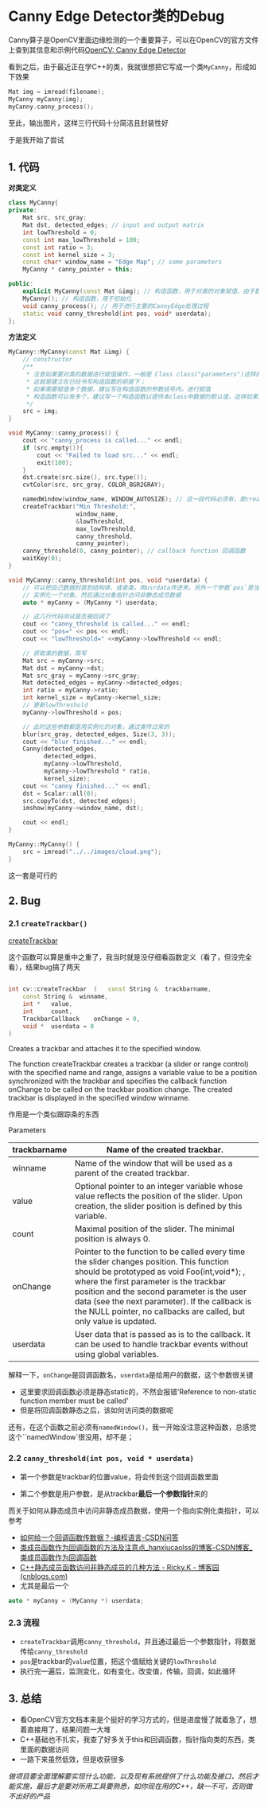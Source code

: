 # Canny Edge Detector类的Debug

Canny算子是OpenCV里面边缘检测的一个重要算子，可以在OpenCV的官方文件上查到其信息和示例代码[OpenCV: Canny Edge Detector](https://docs.opencv.org/4.5.2/da/d5c/tutorial_canny_detector.html)

看到之后，由于最近正在学C++的类，我就很想把它写成一个类`MyCanny`，形成如下效果

```c++
Mat img = imread(filename);
MyCanny myCanny(img);
myCanny.canny_process();
```

至此，输出图片，这样三行代码十分简洁且封装性好

于是我开始了尝试

## 1. 代码

**对类定义**

```c++
class MyCanny{
private:
    Mat src, src_gray;
    Mat dst, detected_edges; // input and output matrix
    int lowThreshold = 0;
    const int max_lowThreshold = 100;
    const int ratio = 3;
    const int kernel_size = 3;
    const char* window_name = "Edge Map"; // some parameters
    MyCanny * canny_pointer = this;

public:
    explicit MyCanny(const Mat &img); // 构造函数，用于对类的对象赋值，由于数据是private的，只能通过此种方式赋值
    MyCanny(); // 构造函数，用于初始化
    void canny_process(); // 用于进行主要的CannyEdge处理过程
    static void canny_threshold(int pos, void* userdata);
};
```

**方法定义**

```c++
MyCanny::MyCanny(const Mat &img) {
    // constructor
    /**
     * 注意如果要对类的数据进行赋值操作，一般是 Class class("parameters")这样的语句；
     * 这就是建立在已经书写构造函数的前提下；
     * 如果需要赋值多个数据，建议写在构造函数的参数括号内，进行赋值
     * 构造函数可以有多个，建议写一个构造函数以提供本class中数据的默认值，这样如果用户没有输入也可以运行
     */
    src = img;
}

void MyCanny::canny_process() {
    cout << "canny_process is called..." << endl;
    if (src.empty()){
        cout << "Failed to load src..." << endl;
        exit(100);
    }
    dst.create(src.size(), src.type());
    cvtColor(src, src_gray, COLOR_BGR2GRAY);

    namedWindow(window_name, WINDOW_AUTOSIZE); // 这一段代码必须有，是createTrackbar必须的
    createTrackbar("Min Threshold:",
                   window_name,
                   &lowThreshold,
                   max_lowThreshold,
                   canny_threshold,
                   canny_pointer);
    canny_threshold(0, canny_pointer); // callback function 回调函数
    waitKey(0);
}

void MyCanny::canny_threshold(int pos, void *userdata) {
    // 可以把自己数据封装到结构体、或者类，用usrdata传进来。另外一个参数`pos`是当前trackbar的数值
    // 实例化一个对象，然后通过对象指针访问非静态成员数据
    auto * myCanny = (MyCanny *) userdata;

    // 这几行代码测试是否被回调了
    cout << "canny_threshold is called..." << endl;
    cout << "pos=" << pos << endl;
    cout << "lowThreshold=" <<myCanny->lowThreshold << endl;

    // 获取类的数据，简写
    Mat src = myCanny->src;
    Mat dst = myCanny->dst;
    Mat src_gray = myCanny->src_gray;
    Mat detected_edges = myCanny->detected_edges;
    int ratio = myCanny->ratio;
    int kernel_size = myCanny->kernel_size;
    // 更新lowThreshold
    myCanny->lowThreshold = pos;

    // 此时这些参数都是用实例化的对象，通过类传过来的
    blur(src_gray, detected_edges, Size(3, 3));
    cout << "blur finished..." << endl;
    Canny(detected_edges,
          detected_edges,
          myCanny->lowThreshold,
          myCanny->lowThreshold * ratio,
          kernel_size);
    cout << "canny finished..." << endl;
    dst = Scalar::all(0);
    src.copyTo(dst, detected_edges);
    imshow(myCanny->window_name, dst);

    cout << endl;
}

MyCanny::MyCanny() {
    src = imread("../../images/cloud.png");
}
```

这一套是可行的

## 2. Bug

### 2.1 `createTrackbar()`

[createTrackbar](https://docs.opencv.org/4.5.2/d7/dfc/group__highgui.html#gaf78d2155d30b728fc413803745b67a9b)

这个函数可以算是重中之重了，我当时就是没仔细看函数定义（看了，但没完全看），结果bug搞了两天

```c++

int cv::createTrackbar	(	const String & 	trackbarname,
	const String & 	winname,
	int * 	value,
	int 	count,
	TrackbarCallback 	onChange = 0,
	void * 	userdata = 0 
)	
```

Creates a trackbar and attaches it to the specified window.

The function createTrackbar creates a trackbar (a slider or range control) with the specified name and range, assigns a variable value to be a position synchronized with the trackbar and specifies the callback function onChange to be called on the trackbar position change. The created trackbar is displayed in the specified window winname.

作用是一个类似跟踪条的东西

Parameters

| trackbarname | Name of the created trackbar.                                |
| ------------ | ------------------------------------------------------------ |
| winname      | Name of the window that will be used as a parent of the created trackbar. |
| value        | Optional pointer to an integer variable whose value reflects the position of the slider. Upon creation, the slider position is defined by this variable. |
| count        | Maximal position of the slider. The minimal position is always 0. |
| onChange     | Pointer to the function to be called every time the slider changes position. This function should be prototyped as void Foo(int,void*); , where the first parameter is the trackbar position and the second parameter is the user data (see the next parameter). If the callback is the NULL pointer, no callbacks are called, but only value is updated. |
| userdata     | User data that is passed as is to the callback. It can be used to handle trackbar events without using global variables. |

解释一下，`onChange`是回调函数名，`userdata`是给用户的数据，这个参数很关键

* 这里要求回调函数必须是静态static的，不然会报错'Reference to non-static function member must be called'
* 但是将回调函数静态之后，该如何访问类的数据呢

还有，在这个函数之前必须有`namedWindow()`，我一开始没注意这种函数，总感觉这个``namedWindow`很没用，却不是；

### 2.2 `canny_threshold(int pos, void * userdata)`

* 第一个参数是trackbar的位置value，将会传到这个回调函数里面

* 第二个参数是用户参数，是从trackbar**最后一个参数指针**来的

而关于如何从静态成员中访问非静态成员数据，使用一个指向实例化类指针，可以参考

* [如何给一个回调函数传数据？-编程语言-CSDN问答](https://ask.csdn.net/questions/7504028?answer=53509292&spm=1001.2014.3001.5504)
* [类成员函数作为回调函数的方法及注意点_hanxiucaolss的博客-CSDN博客_类成员函数作为回调函数](https://blog.csdn.net/hanxiucaolss/article/details/89500738)
* [C++静态成员函数访问非静态成员的几种方法 - Ricky.K - 博客园 (cnblogs.com)](https://www.cnblogs.com/rickyk/p/4238380.html)
* 尤其是最后一个

```c++
auto * myCanny = (MyCanny *) userdata;
```

### 2.3 流程

* `createTrackbar`调用`canny_threshold`，并且通过最后一个参数指针，将数据传给`canny_threshold`
* `pos`是trackbar的`value`位置，把这个值赋给关键的`lowThreshold`
* 执行完一遍后，监测变化，如有变化，改变值，传输，回调，如此循环

## 3. 总结

* 看OpenCV官方文档本来是个挺好的学习方式的，但是进度慢了就着急了，想着直接用了，结果问题一大堆
* C++基础也不扎实，我查了好多关于this和回调函数，指针指向类的东西，类里面的数据访问
* 一路下来虽然低效，但是收获很多

*做项目要全面理解要实现什么功能，以及现有系统提供了什么功能及接口，然后才能实施，最后才是要对所用工具要熟悉，如你现在用的C++，缺一不可，否则做不出好的产品*



